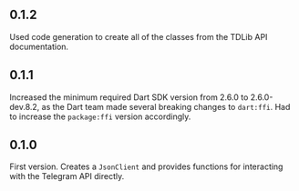 ## 0.1.2

Used code generation to create all of the classes from the TDLib API documentation.

## 0.1.1

Increased the minimum required Dart SDK version from 2.6.0 to 2.6.0-dev.8.2, as the Dart team
made several breaking changes to `dart:ffi`. Had to increase the `package:ffi` version
accordingly.

## 0.1.0

First version. Creates a `JsonClient` and provides functions for interacting with the Telegram API
directly.
